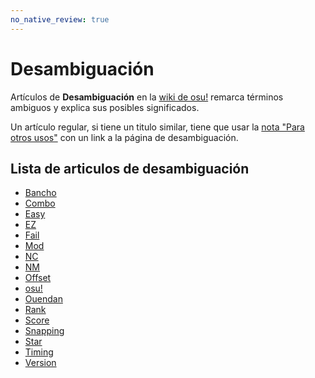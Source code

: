 ```yaml
---
no_native_review: true
---
```


# Desambiguación

Artículos de **Desambiguación** en la [wiki de osu!](/wiki/Main_Page) remarca términos ambiguos y explica sus posibles significados.

Un artículo regular, si tiene un titulo similar, tiene que usar la [nota "Para otros usos"](/wiki/Article_styling_criteria/Formatting#para-otros-usos) con un link a la página de desambiguación.

## Lista de articulos de desambiguación

- [Bancho](Bancho)
- [Combo](Combo)
- [Easy](Easy)
- [EZ](EZ)
- [Fail](Fail)
- [Mod](Mod)
- [NC](NC)
- [NM](NM)
- [Offset](Offset)
- [osu!](osu!)
- [Ouendan](Ouendan)
- [Rank](Rank)
- [Score](Score)
- [Snapping](Snapping)
- [Star](Star)
- [Timing](Timing)
- [Version](Version)
